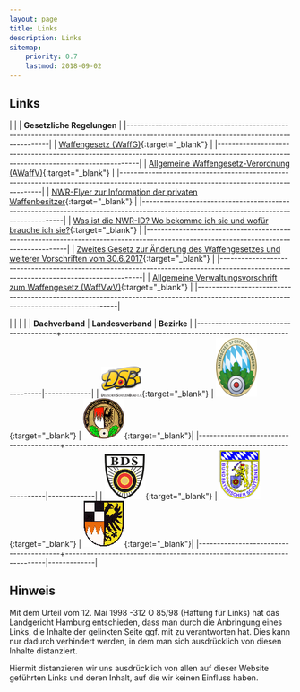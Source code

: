 ```yaml
---
layout: page
title: Links
description: Links
sitemap:
    priority: 0.7
    lastmod: 2018-09-02
---
```


## Links

|                            |
| **Gesetzliche Regelungen** |
|--------------------------------------------------------------------------------------------------------------------------------------|
| [Waffengesetz (WaffG)](https://www.gesetze-im-internet.de/waffg_2002/BJNR397010002.html){:target="_blank"}   |
|--------------------------------------------------------------------------------------------------------------------------------------|
| [Allgemeine Waffengesetz-Verordnung (AWaffV)](https://bssb.de/bssb/Waffenrecht/2018/Waffengesetzverordnung_2012.pdf){:target="_blank"}   |
|--------------------------------------------------------------------------------------------------------------------------------------|
| [NWR-Flyer zur Information der privaten Waffenbesitzer](https://www.nwr-fl.de/private-waffenbesitzer-nwr-ii-flyer-8.html){:target="_blank"}   |
|--------------------------------------------------------------------------------------------------------------------------------------|
| [Was ist die NWR-ID? Wo bekomme ich sie und wofür brauche ich sie?](https://www.nwr-fl.de/was-ist-die-nwr-id-wo-bekomme-ich-sie-und-wofuer-brauche-ich-sie-alle.html){:target="_blank"}   |
|--------------------------------------------------------------------------------------------------------------------------------------|
| [Zweites Gesetz zur Änderung des Waffengesetzes und weiterer Vorschriften vom 30.6.2017](https://bssb.de/bssb/Waffenrecht/2018/Aenderung_Waffengesetz.pdf){:target="_blank"}   |
|--------------------------------------------------------------------------------------------------------------------------------------|
| [Allgemeine Verwaltungsvorschrift zum Waffengesetz (WaffVwV)](https://bssb.de/bssb/Waffenrecht/2018/Waffenverwaltungsvorschrift_22_03_2012.pdf){:target="_blank"}   |
|--------------------------------------------------------------------------------------------------------------------------------------|

|                                       |                                                                        |             |
| **Dachverband**                       |   **Landesverband**                                                    | **Bezirke** |
|---------------------------------------+------------------------------------------------------------------------|-------------|
| [![dsb-logo](/images/dsb-logo.png)](https://www.dsb.de){:target="_blank"} | [![bssb-logo](/images/bssb-logo.png)](https://www.bssb.de){:target="_blank"} | [![msb-logo](/images/msb-logo.png)](https://bgv.bssb.de/msb/){:target="_blank"}|
|---------------------------------------+------------------------------------------------------------------------|-------------|
| [![bds-logo](/images/bds-logo.png)](https://www.bdsnet.de/){:target="_blank"} | [![bbs-logo](/images/bbs-logo.png)](https://www.bbs-bayern.de/landesverband/vereine){:target="_blank"} | [![bbs-mfr-logo](/images/bbs-mfr-logo.png)](https://www.bbs-bayern.de/landesverband/bezirke){:target="_blank"}|
|---------------------------------------+------------------------------------------------------------------------|-------------|

## Hinweis

Mit dem Urteil vom 12. Mai 1998 -312 O 85/98 (Haftung für Links) hat das Landgericht Hamburg entschieden, dass man durch die Anbringung eines Links, die Inhalte der gelinkten Seite ggf. mit zu verantworten hat. Dies kann nur dadurch verhindert werden, in dem man sich ausdrücklich von diesen Inhalte distanziert.

Hiermit distanzieren wir uns ausdrücklich von allen auf dieser Website geführten Links und deren Inhalt, auf die wir keinen Einfluss haben.
